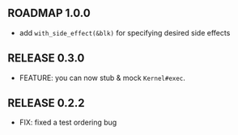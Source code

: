 ## ROADMAP 1.0.0

* add `with_side_effect(&blk)` for specifying desired side effects

## RELEASE 0.3.0

* FEATURE: you can now stub & mock `Kernel#exec`.

## RELEASE 0.2.2

* FIX: fixed a test ordering bug
